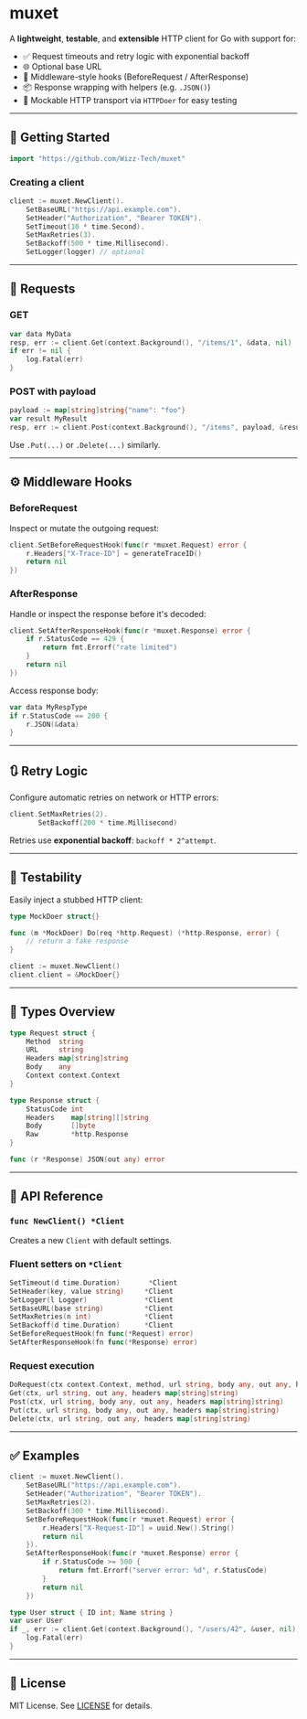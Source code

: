 # muxet

A **lightweight**, **testable**, and **extensible** HTTP client for Go with support for:

- ✅ Request timeouts and retry logic with exponential backoff
- 🌐 Optional base URL
- 🔌 Middleware-style hooks (BeforeRequest / AfterResponse)
- 📦 Response wrapping with helpers (e.g. `.JSON()`)
- 🧪 Mockable HTTP transport via `HTTPDoer` for easy testing

---

## 🚀 Getting Started

```go
import "https://github.com/Wizz-Tech/muxet"
```

### Creating a client

```go
client := muxet.NewClient().
    SetBaseURL("https://api.example.com").
    SetHeader("Authorization", "Bearer TOKEN").
    SetTimeout(10 * time.Second).
    SetMaxRetries(3).
    SetBackoff(500 * time.Millisecond).
    SetLogger(logger) // optional
```

---

## 🔧 Requests

### GET

```go
var data MyData
resp, err := client.Get(context.Background(), "/items/1", &data, nil)
if err != nil {
    log.Fatal(err)
}
```

### POST with payload

```go
payload := map[string]string{"name": "foo"}
var result MyResult
resp, err := client.Post(context.Background(), "/items", payload, &result, nil)
```

Use `.Put(...)` or `.Delete(...)` similarly.

---

## ⚙️ Middleware Hooks

### BeforeRequest

Inspect or mutate the outgoing request:

```go
client.SetBeforeRequestHook(func(r *muxet.Request) error {
    r.Headers["X-Trace-ID"] = generateTraceID()
    return nil
})
```

### AfterResponse

Handle or inspect the response before it's decoded:

```go
client.SetAfterResponseHook(func(r *muxet.Response) error {
    if r.StatusCode == 429 {
        return fmt.Errorf("rate limited")
    }
    return nil
})
```

Access response body:

```go
var data MyRespType
if r.StatusCode == 200 {
    r.JSON(&data)
}
```

---

## 🔃 Retry Logic

Configure automatic retries on network or HTTP errors:

```go
client.SetMaxRetries(2).
       SetBackoff(200 * time.Millisecond)
```

Retries use **exponential backoff**: `backoff * 2^attempt`.

---

## 🧪 Testability

Easily inject a stubbed HTTP client:

```go
type MockDoer struct{}

func (m *MockDoer) Do(req *http.Request) (*http.Response, error) {
    // return a fake response
}

client := muxet.NewClient()
client.client = &MockDoer{}
```

---

## 🤩 Types Overview

```go
type Request struct {
    Method  string
    URL     string
    Headers map[string]string
    Body    any
    Context context.Context
}

type Response struct {
    StatusCode int
    Headers    map[string][]string
    Body       []byte
    Raw        *http.Response
}

func (r *Response) JSON(out any) error
```

---

## 📄 API Reference

### `func NewClient() *Client`

Creates a new `Client` with default settings.

### Fluent setters on `*Client`

```go
SetTimeout(d time.Duration)       *Client
SetHeader(key, value string)     *Client
SetLogger(l Logger)              *Client
SetBaseURL(base string)          *Client
SetMaxRetries(n int)             *Client
SetBackoff(d time.Duration)      *Client
SetBeforeRequestHook(fn func(*Request) error)
SetAfterResponseHook(fn func(*Response) error)
```

### Request execution

```go
DoRequest(ctx context.Context, method, url string, body any, out any, headers map[string]string) (*http.Response, error)
Get(ctx, url string, out any, headers map[string]string)
Post(ctx, url string, body any, out any, headers map[string]string)
Put(ctx, url string, body any, out any, headers map[string]string)
Delete(ctx, url string, out any, headers map[string]string)
```

---

## ✅ Examples

```go
client := muxet.NewClient().
    SetBaseURL("https://api.example.com").
    SetHeader("Authorization", "Bearer TOKEN").
    SetMaxRetries(2).
    SetBackoff(300 * time.Millisecond).
    SetBeforeRequestHook(func(r *muxet.Request) error {
        r.Headers["X-Request-ID"] = uuid.New().String()
        return nil
    }).
    SetAfterResponseHook(func(r *muxet.Response) error {
        if r.StatusCode >= 500 {
            return fmt.Errorf("server error: %d", r.StatusCode)
        }
        return nil
    })

type User struct { ID int; Name string }
var user User
if _, err := client.Get(context.Background(), "/users/42", &user, nil); err != nil {
    log.Fatal(err)
}
```

---

## 📄 License

MIT License. See [LICENSE](./LICENCE) for details.

